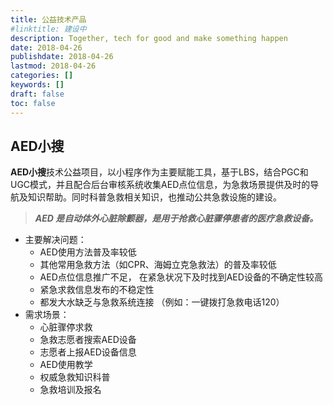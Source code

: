 ```yaml
---
title: 公益技术产品
#linktitle: 建设中
description: Together, tech for good and make something happen
date: 2018-04-26
publishdate: 2018-04-26
lastmod: 2018-04-26
categories: []
keywords: []
draft: false
toc: false
---
```


## AED小搜

**AED小搜**技术公益项目，以小程序作为主要赋能工具，基于LBS，结合PGC和UGC模式，并且配合后台审核系统收集AED点位信息，为急救场景提供及时的导航及知识帮助。同时科普急救相关知识，也推动公共急救设施的建设。  

> ***AED 是自动体外心脏除颤器，是用于抢救心脏骤停患者的医疗急救设备。***

+ 主要解决问题：
    + AED使用方法普及率较低
    + 其他常用急救方法（如CPR、海姆立克急救法）的普及率较低
    + AED点位信息推广不足， 在紧急状况下及时找到AED设备的不确定性较高
    + 紧急求救信息发布的不稳定性
    + 都发大水缺乏与急救系统连接 （例如：一键拨打急救电话120）
+ 需求场景：
    + 心脏骤停求救
    + 急救志愿者搜索AED设备
    + 志愿者上报AED设备信息
    + AED使用教学
    + 权威急救知识科普
    + 急救培训及报名